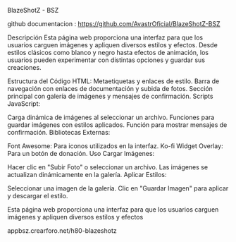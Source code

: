 BlazeShotZ - BSZ

github documentacion : https://github.com/AvastrOficial/BlazeShotZ-BSZ

Descripción Esta página web proporciona una interfaz para que los usuarios carguen imágenes y apliquen diversos estilos y efectos. Desde estilos clásicos como blanco y negro hasta efectos de animación, los usuarios pueden experimentar con distintas opciones y guardar sus creaciones.

Estructura del Código HTML: Metaetiquetas y enlaces de estilo. Barra de navegación con enlaces de documentación y subida de fotos. Sección principal con galería de imágenes y mensajes de confirmación. Scripts JavaScript:

Carga dinámica de imágenes al seleccionar un archivo. Funciones para guardar imágenes con estilos aplicados. Función para mostrar mensajes de confirmación. Bibliotecas Externas:

Font Awesome: Para iconos utilizados en la interfaz. Ko-fi Widget Overlay: Para un botón de donación. Uso Cargar Imágenes:

Hacer clic en "Subir Foto" o seleccionar un archivo. Las imágenes se actualizan dinámicamente en la galería. Aplicar Estilos:

Seleccionar una imagen de la galería. Clic en "Guardar Imagen" para aplicar y descargar el estilo.

Esta página web proporciona una interfaz para que los usuarios carguen imágenes y apliquen diversos estilos y efectos

appbsz.crearforo.net/h80-blazeshotz
